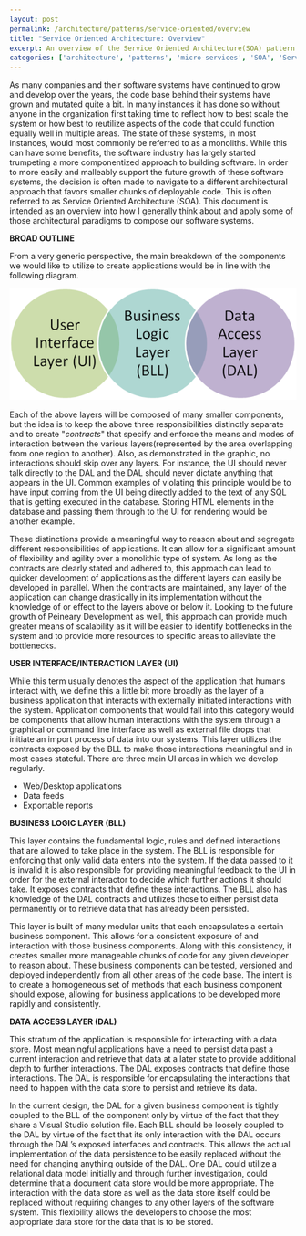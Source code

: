 ```yaml
---
layout: post
permalink: /architecture/patterns/service-oriented/overview
title: "Service Oriented Architecture: Overview"
excerpt: An overview of the Service Oriented Architecture(SOA) pattern.
categories: ['architecture', 'patterns', 'micro-services', 'SOA', 'Service Oriented Architecture']
---
```


As many companies and their software systems have continued to grow and develop over the years, the code base behind their systems have grown and mutated quite a bit. In many instances it has done so without anyone in the organization first taking time to reflect how to best scale the system or how best to reutilize aspects of the code that could function equally well in multiple areas. The state of these systems, in most instances, would most commonly be referred to as a monoliths. While this can have some benefits, the software industry has largely started trumpeting a more componentized approach to building software. In order to more easily and malleably support the future growth of these software systems, the decision is often made to navigate to a different architectural approach that favors smaller chunks of deployable code. This is often referred to as Service Oriented Architecture (SOA). This document is intended as an overview into how I generally think about and apply some of those architectural paradigms to compose our software systems.

**BROAD OUTLINE**

From a very generic perspective, the main breakdown of the components we would like to utilize to create applications would be in line with the following diagram.

![VENN Diagram of the layers in SOA](/assets/images/SOA_VENN.png "VENN Diagram of the layers in SOA")

Each of the above layers will be composed of many smaller components, but the idea is to keep the above three responsibilities distinctly separate and to create "*contracts*" that specify and enforce the means and modes of interaction between the various layers(represented by the area overlapping from one region to another). Also, as demonstrated in the graphic, no interactions should skip over any layers. For instance, the UI should never talk directly to the DAL and the DAL should never dictate anything that appears in the UI. Common examples of violating this principle would be to have input coming from the UI being directly added to the text of any SQL that is getting executed in the database. Storing HTML elements in the database and passing them through to the UI for rendering would be another example.

These distinctions provide a meaningful way to reason about and segregate different responsibilities of applications. It can allow for a significant amount of flexibility and agility over a monolithic type of system. As long as the contracts are clearly stated and adhered to, this approach can lead to quicker development of applications as the different layers can easily be developed in parallel. When the contracts are maintained, any layer of the application can change drastically in its implementation without the knowledge of or effect to the layers above or below it. Looking to the future growth of Peineary Development as well, this approach can provide much greater means of scalability as it will be easier to identify bottlenecks in the system and to provide more resources to specific areas to alleviate the bottlenecks.

**USER INTERFACE/INTERACTION LAYER (UI)**

While this term usually denotes the aspect of the application that humans interact with, we define this a little bit more broadly as the layer of a business application that interacts with externally initiated interactions with the system. Application components that would fall into this category would be components that allow human interactions with the system through a graphical or command line interface as well as external file drops that initiate an import process of data into our systems. This layer utilizes the contracts exposed by the BLL to make those interactions meaningful and in most cases stateful.
There are three main UI areas in which we develop regularly.

* Web/Desktop applications
* Data feeds
* Exportable reports

**BUSINESS LOGIC LAYER (BLL)**

This layer contains the fundamental logic, rules and defined interactions that are allowed to take place in the system. The BLL is responsible for enforcing that only valid data enters into the system. If the data passed to it is invalid it is also responsible for providing meaningful feedback to the UI in order for the external interactor to decide which further actions it should take. It exposes contracts that define these interactions. The BLL also has knowledge of the DAL contracts and utilizes those to either persist data permanently or to retrieve data that has already been persisted.

This layer is built of many modular units that each encapsulates a certain business component. This allows for a consistent exposure of and interaction with those business components. Along with this consistency, it creates smaller more manageable chunks of code for any given developer to reason about. These business components can be tested, versioned and deployed independently from all other areas of the code base. The intent is to create a homogeneous set of methods that each business component should expose, allowing for business applications to be developed more rapidly and consistently.

**DATA ACCESS LAYER (DAL)**

This stratum of the application is responsible for interacting with a data store. Most meaningful applications have a need to persist data past a current interaction and retrieve that data at a later state to provide additional depth to further interactions. The DAL exposes contracts that define those interactions. The DAL is responsible for encapsulating the interactions that need to happen with the data store to persist and retrieve its data.

In the current design, the DAL for a given business component is tightly coupled to the BLL of the component only by virtue of the fact that they share a Visual Studio solution file. Each BLL should be loosely coupled to the DAL by virtue of the fact that its only interaction with the DAL occurs through the DAL’s exposed interfaces and contracts. This allows the actual implementation of the data persistence to be easily replaced without the need for changing anything outside of the DAL. One DAL could utilize a relational data model initially and through further investigation, could determine that a document data store would be more appropriate. The interaction with the data store as well as the data store itself could be replaced without requiring changes to any other layers of the software system. This flexibility allows the developers to choose the most appropriate data store for the data that is to be stored.
